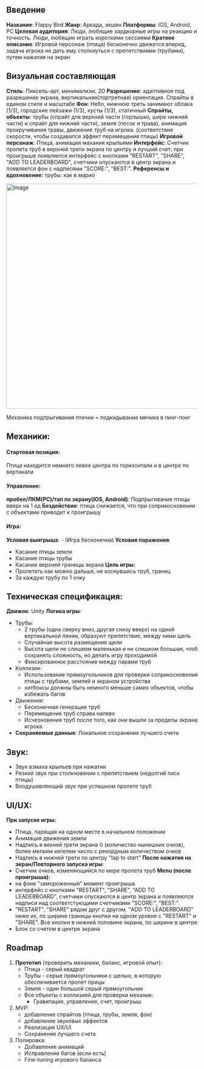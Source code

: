 ## Введение
**Название**: Flappy Bird
**Жанр**: Аркада, экшен
**Платформы**: IOS, Android, PC
**Целевая аудитория**: Люди, любящие хардкорные игры на реакцию и точность. Люди, любящие играть короткими сессиями
**Краткое описание**: Игровой персонаж (птица) бесконечно движется вперед, задача игрока не дать ему столкнуться с препятствиями (трубами), путем нажатия на экран
## Визуальная составляющая
**Стиль**: Пиксель-арт, минимализм, 2D
**Разрешение**: адаптивное под разрешение экрана, вертикальная(портретная) ориентация. Спрайты в едином стиле и масштабе
**Фон**: Небо, нижнюю треть занимают облака (1/3), городские пейзажи (1/3), кусты (1/3), статичный
**Спрайты, объекты**: трубы (спрайт для верхней части (горлышко, шире нижней части) и спрайт для нижней части), земля (песок и трава), анимация прокручивания травы, движение труб на игрока. (соответствие скорости, чтобы создавался эффект перемещения птицы)
**Игровой персонаж**: Птица, анимация махания крыльями
**Интерфейс**: Счетчик пролета труб в верхней трети экрана по центру и лучший счет;
при проигрыше появляется интерфейс с кнопками "RESTART", "SHARE", "ADD TO LEADERBOARD", счетчики опускаются в центр экрана и появляется фон с надписями "SCORE:", "BEST:".
**Референсы и вдохновение**: 
трубы: как в марио

<img width="900" height="592" alt="Image" src="https://github.com/user-attachments/assets/32157ef4-c0ee-4ea0-8025-b5044618d774" />

Механика подпрыгивания птички = подкидывание мячика в пинг-понг
## Механики: 
#### Стартовая позиция:
Птица находится немного левее центра по горизонтали и в центре по вертикали
#### **Управление**: 
**пробел/ЛКМ(PC)/тап по экрану(IOS, Android)**: Подпрыгивание птицы вверх на 1 ед
**Бездействие**: птица снижается, что при соприкосновении с объектами приводит к проигрышу
#### **Игра:** 
**Условия выигрыша**: - (Игра бесконечна)
**Условия поражения**: 
- Касание птицы земли 
- Касание птицы трубы
- Касание верхней границы экрана
**Цель игры:** 
- Пролететь как можно дальше, не коснувшись труб, границ
- За каждую трубу по 1 очку
## Техническая спецификация: 
**Движок**: Unity
**Логика игры**: 
- Трубы:
	-  2 трубы (одна сверху вниз, другая снизу вверх) на одной вертикальной линии, образуют препятствие, между ними щель
	- Случайная высота размещения щели 
	- Высота щели не слишком маленькая и не слишком большая, чтоб сохранять сложность, но делать игру проходимой
	- Фиксированное расстояние между парами труб
- Коллизии: 
	- Использование прямоугольников для проверки соприкосновения птицы с трубами, землей и экраном устройства
	- хитбоксы должны быть немного меньше самих объектов, чтобы избежать багов
- Движение:
	- Бесконечная генерация труб
	- Перемещение труб справа налево
	- Исчезновения труб после того, как они вышли за пределы экрана игрока
- **Сохраняемые данные**: Локальное сохранение лучшего счета
## Звук:
- Звук взмаха крыльев при нажатии
- Резкий звук при столкновении с препятствием (недолгий писк птицы) 
- Воодушевляющий звук при успешном пролете труб
## UI/UX:
**При запуске игры:**
- Птица, парящая на одном месте в начальном положении
- Анимация движения земли
- Надпись в вехней трети экрана 0 (количество нынешних очков), более мелким кегелем число с рекордным количеством очков
- Надпись в нижней трети по центру "tap to start" 
**После нажатия на экран/Повторного запуска игры**:
- Счетчик очков, изменяющийся по мере пролета труб
**Menu (после проигрыша):**
- на фоне "замороженный" момент проигрыша
- интерфейс с кнопками "RESTART", "SHARE", "ADD TO LEADERBOARD", счетчики опускаются в центр экрана и появляются надписи над соответстующими счетчиками "SCORE:", "BEST:".
- "RESTART", "SHARE" рядом друг с другом, "ADD TO LEADERBOARD" ниже их, по ширине границы кнопки на одном уровне с "RESTART" и "SHARE". Все кнопки в нижней половине экрана, по ширине в центре
- Блок со счетом в центре экрана 
## Roadmap
1. **Прототип** (проверить механики, баланс, игровой опыт):
	- Птица - серый квадрат
	- Трубы - серые прямоугольники с щелью, в которую обеспечивается пролет прицы
	- Земля - один большой серый прямоугольник
	- Все объекты с коллизией для проверки механик:
		- Гравитация, управление, счет, проигрыш
2. MVP:
	- добавление спрайтов (птица, трубы, земля, фон)
	- добавление звуковых эффектов
	- Реализация UX/UI
	- Сохранение лучшего счета
3. Полировка:
	- Добавление анимаций
	- Исправление багов (если есть)
	- Fine-tuning игрового баланса
